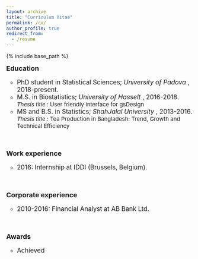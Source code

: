 ```yaml
---
layout: archive
title: "Curriculum Vitae"
permalink: /cv/
author_profile: true
redirect_from:
  - /resume
---
```


{% include base_path %}

<style type="text/css">
    a.typeA:hover {text-decoration: underline;}
</style>

<font style="font-size:17px">
<b style="font-size:18px"> Education </b>
<ul style="list-style-type:circle;">
  <li> PhD student in Statistical Sciences; <i> University of Padova </i>, 2018-present. </li>
  <li> M.S. in Biostatistics; <i> University of Hasselt </i>, 2016-2018. </li> <font style="font-size:15px">
  <i>Thesis title </i>: User friendly Interface for gsDesign </font>
  <font style="font-size:17px"> <li> MS and B.S. in Statistics; <i> ShahJalal University </i>, 2013-2016.</li></font> <font style="font-size:15px">
  <i> Thesis title </i>: Tea Production in Bangladesh: Trend, Growth and Technical Efficiency </font> 
</ul>  
<br>


<b style="font-size:18px"> Work experience </b>
<ul style="list-style-type:circle;">
  <li> 2016: Internship at IDDI (Brussels, Belgium). </li>
</ul>
<br>

<b style="font-size:18px"> Corporate experience </b>
<ul style="list-style-type:circle;"> 
  <li> 2010-2016: Financial Analyst at AB Bank Ltd. </li>
</ul>
<br>

<b style="font-size:18px">Awards</b>
<ul style="list-style-type:circle;"> 
<li> Achieved <a class="Distinction"; Hasselt, 2018. </li>
</ul>
  
  
<br/>



